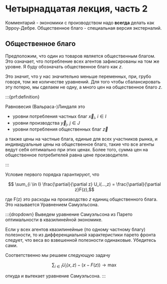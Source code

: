 # Четырнадцатая лекция, часть 2

Комментарий - экономики с производством надо **всегда** делать как Эрроу-Дебре.
Общественное благо - специальная версия экстерналий.

## Общественное благо

Предположим, что один из товаров является общественным благом. Это означает, что потребление всех агентов зафиксированы на том же уровне. Я буду обозначать общественное благо как $z$.

Это значит, что у нас значительно меньше переменных, при, грубо говоря, том же количестве уравнений. Для того чтобы сбалансировать эту потерю, мы сделаем не одну, а много цен на общественное благо $z$.

:::{prf:definition} 

Равновесия (Вальраса-)Линдаля это
- уровни потребления частных благ $\vec x_i, \ i \in I$
- уровни производства $\vec y_j, \ j \in J$
- уровни потребления общественных благ $\vec z$

а также цены на частные блага, единые для всех участников рынка, и индивидуальные цены на общественное благо, такие что все агенты ведут себя оптимально при этих ценах. Более того, сумма цен на общественное потребителей равна ценe производителя.

:::

Условие первого порядка гарантируют, что

$$ \sum_{i \in I} \frac{\partial}{\partial z} U_i(...,z) = \frac{\partial}{\partial z}F(z),$$

где F(z) это расходы на производство $z$ единиц общественного блага. Это называется Уравнением Самуэльсона.

:::{dropdown} Выведем уравнение Самуэльсона из Парето оптимальности в квазилинейной экономике.

Если у всех агентов квазилинейные (по одному частному благу) полезности, то из дифференциальной характеристики парето фронта следует, что веса во взвешенной полезности одинаковые. Убедитесь сами.

Соответственно мы решаем следующую задачу

$$\sum_{i \in I} U_i(x,z) - (x - F(z)) \to \max$$

откуда и вытекает уравнение Самуэльсона.
:::

